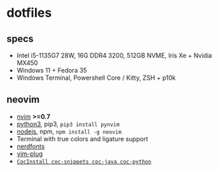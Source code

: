 # dotfiles
## specs
* Intel i5-1135G7 28W, 16G DDR4 3200, 512GB NVME, Iris Xe + Nvidia MX450
* Windows 11 + Fedora 35
* Windows Terminal, Powershell Core / Kitty, ZSH + p10k

## neovim
* [nvim](https://github.com/neovim/neovim) **>=0.7**
* [python3](https://python.org), pip3, `pip3 install pynvim`
* [nodejs](https://nodejs.org), npm, `npm install -g neovim`
* Terminal with true colors and ligature support
* [nerdfonts](https://github.com/ryanoasis/nerd-fonts)
* [vim-plug](https://github.com/junegunn/vim-plug)
* [`CocInstall coc-snippets coc-java coc-python`](https://github.com/neoclide/coc.nvim/wiki/Using-coc-extensions#implemented-coc-extensions)
